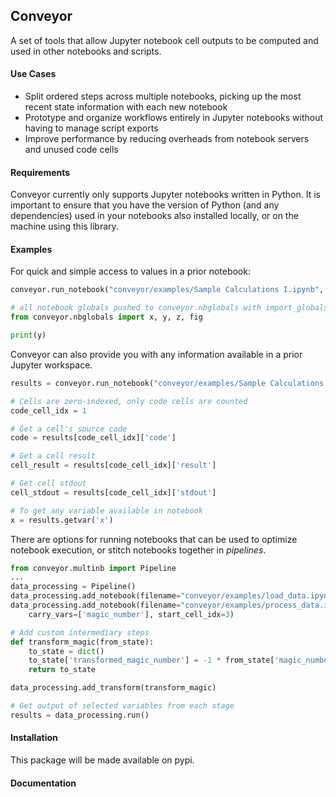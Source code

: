 ## Conveyor

A set of tools that allow Jupyter notebook cell outputs to be computed and used in other notebooks and scripts. 

#### Use Cases

 - Split ordered steps across multiple notebooks, picking up the most recent state information with each new notebook
 - Prototype and organize workflows entirely in Jupyter notebooks without having to manage script exports
 - Improve performance by reducing overheads from notebook servers and unused code cells

#### Requirements

Conveyor currently only supports Jupyter notebooks written in Python. It is important to ensure that you have the version of Python (and any dependencies) used in your notebooks also installed locally, or on the machine using this library.

#### Examples

For quick and simple access to values in a prior notebook:

```python
conveyor.run_notebook("conveyor/examples/Sample Calculations I.ipynb", import_globals=True)

# all notebook globals pushed to conveyor.nbglobals with import_globals flag
from conveyor.nbglobals import x, y, z, fig

print(y)
```

Conveyor can also provide you with any information available in a prior Jupyter workspace. 

```python
results = conveyor.run_notebook("conveyor/examples/Sample Calculations I.ipynb")

# Cells are zero-indexed, only code cells are counted
code_cell_idx = 1

# Get a cell's source code
code = results[code_cell_idx]['code']

# Get a cell result
cell_result = results[code_cell_idx]['result']

# Get cell stdout
cell_stdout = results[code_cell_idx]['stdout']

# To get any variable available in notebook
x = results.getvar('x')
```

There are options for running notebooks that can be used to optimize notebook execution, or stitch notebooks together in *pipelines*.

```python
from conveyor.multinb import Pipeline
...
data_processing = Pipeline()
data_processing.add_notebook(filename="conveyor/examples/load_data.ipynb", carry_vars=['df'])
data_processing.add_notebook(filename="conveyor/examples/process_data.ipynb", 
    carry_vars=['magic_number'], start_cell_idx=3)

# Add custom intermediary steps
def transform_magic(from_state):
    to_state = dict()
    to_state['transformed_magic_number'] = -1 * from_state['magic_number']
    return to_state

data_processing.add_transform(transform_magic)

# Get output of selected variables from each stage
results = data_processing.run()
```

#### Installation

This package will be made available on pypi.

#### Documentation



